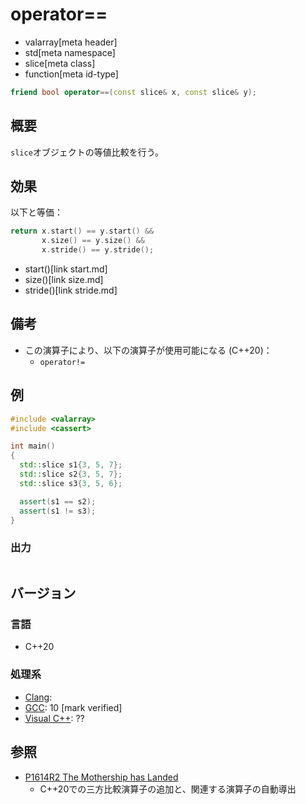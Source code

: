 # operator==
* valarray[meta header]
* std[meta namespace]
* slice[meta class]
* function[meta id-type]

```cpp
friend bool operator==(const slice& x, const slice& y);
```

## 概要
`slice`オブジェクトの等値比較を行う。


## 効果
以下と等価：

```cpp
return x.start() == y.start() &&
       x.size() == y.size() &&
       x.stride() == y.stride();
```
* start()[link start.md]
* size()[link size.md]
* stride()[link stride.md]


## 備考
- この演算子により、以下の演算子が使用可能になる (C++20)：
    - `operator!=`


## 例
```cpp example
#include <valarray>
#include <cassert>

int main()
{
  std::slice s1{3, 5, 7};
  std::slice s2{3, 5, 7};
  std::slice s3{3, 5, 6};

  assert(s1 == s2);
  assert(s1 != s3);
}
```

### 出力
```
```

## バージョン
### 言語
- C++20

### 処理系
- [Clang](/implementation.md#clang):
- [GCC](/implementation.md#gcc): 10 [mark verified]
- [Visual C++](/implementation.md#visual_cpp): ??


## 参照
- [P1614R2 The Mothership has Landed](https://www.open-std.org/jtc1/sc22/wg21/docs/papers/2019/p1614r2.html)
    - C++20での三方比較演算子の追加と、関連する演算子の自動導出
